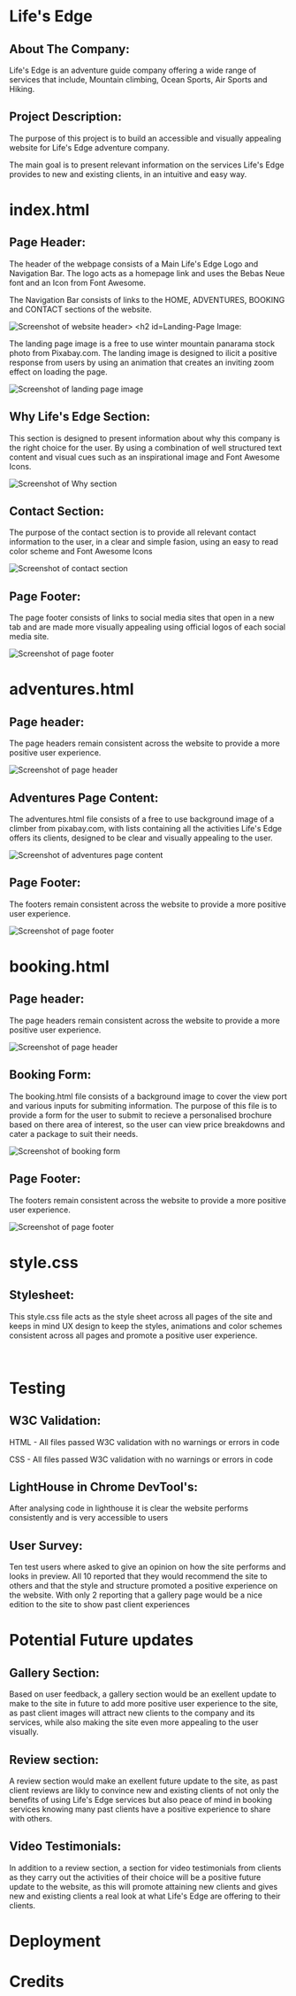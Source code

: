 <!--About the Company-->
# Life's Edge
## About The Company:
<p>Life's Edge is an adventure guide company offering a wide range of services that include, Mountain climbing, Ocean Sports, Air Sports and Hiking.</p>

## Project Description:
<p>The purpose of this project is to build an accessible and visually appealing website for Life's Edge adventure company.</p>
<p>The main goal is to present relevant information on the services Life's Edge provides to new and existing clients, in an intuitive and easy way.</p>

<!--index.html-->
# index.html
## Page Header:
<p>The header of the webpage consists of a Main Life's Edge Logo and Navigation Bar. The logo acts as a homepage link and uses the Bebas Neue font and an Icon from Font Awesome.</p>
<p>The Navigation Bar consists of links to the HOME, ADVENTURES, BOOKING and CONTACT sections of the website.</p>
<img src="assets/images/header.jpg" alt="Screenshot of website header>

## Landing-Page Image:</h2>
<p>
The landing page image is a free to use winter mountain panarama stock photo from Pixabay.com. The landing image is designed to ilicit a positive response from users by using an animation that creates an inviting zoom effect on loading the page.
</p>
<img src="assets/images/landing-image.jpg" alt="Screenshot of landing page image">

## Why Life's Edge Section:
<p>
This section is designed to present information about why this company is the right choice for the user. By using a combination of well structured text content and visual cues such as an inspirational image and Font Awesome Icons.
</p>
<img src="assets/images/why.jpg" alt="Screenshot of Why section">

## Contact Section:
<p>
The purpose of the contact section is to provide all relevant contact information to the user, in a clear and simple fasion, using an easy to read color scheme and Font Awesome Icons
</p>
<img src="assets/images/contact.jpg" alt="Screenshot of contact section">

## Page Footer:
<p>The page footer consists of links to social media sites that open in a new tab and are made more visually appealing using official logos of each social media site.</p>
<img src="assets/images/footer.jpg" alt="Screenshot of page footer">

<!--adventures.html-->
# adventures.html
## Page header:
<p>The page headers remain consistent across the website to provide a more positive user experience.</p>
<img src="assets/images/header.jpg" alt="Screenshot of page header">

## Adventures Page Content:
<p>
The adventures.html file consists of a free to use background image of a climber from pixabay.com, with lists containing all the activities Life's Edge offers its clients, designed to be clear and visually appealing to the user.
</p>
<img src="assets/images/adventures-page.jpg" alt="Screenshot of adventures page content">

## Page Footer:
<p>The footers remain consistent across the website to provide a more positive user experience.</p>
<img src="assets/images/footer.jpg" alt="Screenshot of page footer">

<!--booking.html-->
# booking.html
## Page header:
<p>The page headers remain consistent across the website to provide a more positive user experience.</p>
<img src="assets/images/header.jpg" alt="Screenshot of page header">

## Booking Form:
<p>
The booking.html file consists of a background image to cover the view port and various inputs for submiting information. The purpose of this file is to provide a form for the user to submit to recieve a personalised brochure based on there area of interest, so the user can view price breakdowns and cater a package to suit their needs.
</p>
<img src="assets/images/booking-form.PNG" alt="Screenshot of booking form">

## Page Footer:
<p>The footers remain consistent across the website to provide a more positive user experience.</p>
<img src="assets/images/footer.jpg" alt="Screenshot of page footer">

<!--style.css-->
# style.css
## Stylesheet:
<p>
This style.css file acts as the style sheet across all pages of the site and keeps in mind UX design to keep the styles, animations and color schemes consistent across all pages and promote a positive user experience.
</p>

<br>

<!--Testing-->
# Testing
## W3C Validation:
<p>HTML - All files passed W3C validation with no warnings or errors in code</p>
<p>CSS - All files passed W3C validation with no warnings or errors in code</p>

## LightHouse in Chrome DevTool's:
<p>After analysing code in lighthouse it is clear the website performs consistently and is very accessible to users</p>

## User Survey:
<p>
Ten test users where asked to give an opinion on how the site performs and looks in preview. All 10 reported that they would recommend the site to others and that the style and structure promoted a positive experience on the website. With only 2 reporting that a gallery page would be a nice edition to the site to show past client experiences
</p>

# Potential Future updates
## Gallery Section:
<p>
Based on user feedback, a gallery section would be an exellent update to make to the site in future to add more positive user experience to the site, as past client images will attract new clients to the company and its services, while also making the site even more appealing to the user visually.
</p>

## Review section:</h2>
<p>
A review section would make an exellent future update to the site, as past client reviews are likly to convince new and existing clients of not only the benefits of using Life's Edge services but also peace of mind in booking services knowing many past clients have a positive experience to share with others.
</p>

## Video Testimonials:
<p>
In addition to a review section, a section for video testimonials from clients as they carry out the activities of their choice will be a positive future update to the website, as this will promote attaining new clients and gives new and existing clients a real look at what Life's Edge are offering to their clients.
</p>

# Deployment

# Credits